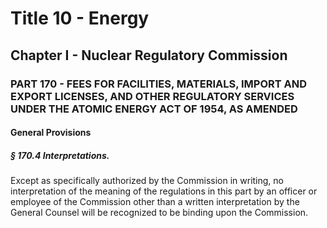 
# Title 10 - Energy
## Chapter I - Nuclear Regulatory Commission
### PART 170 - FEES FOR FACILITIES, MATERIALS, IMPORT AND EXPORT LICENSES, AND OTHER REGULATORY SERVICES UNDER THE ATOMIC ENERGY ACT OF 1954, AS AMENDED
#### General Provisions
##### § 170.4 Interpretations.

Except as specifically authorized by the Commission in writing, no interpretation of the meaning of the regulations in this part by an officer or employee of the Commission other than a written interpretation by the General Counsel will be recognized to be binding upon the Commission.
